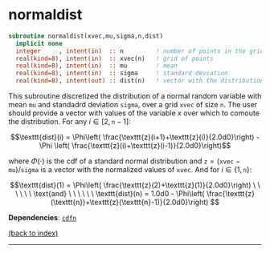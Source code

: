# normaldist

```fortran
subroutine normaldist(xvec,mu,sigma,n,dist)
  implicit none
  integer     , intent(in)  :: n         ! number of points in the grid for "x"
  real(kind=8), intent(in)  :: xvec(n)   ! grid of points
  real(kind=8), intent(in)  :: mu        ! mean
  real(kind=8), intent(in)  :: sigma     ! standard deviation
  real(kind=8), intent(out) :: dist(n)   ! vector with the distribution
```

This subroutine discretized the distribution of a normal random variable with mean ```mu``` and standadrd deviation ```sigma```, over a grid ```xvec``` of size ```n```. The user should provide a vector with values of the variable $x$ over which to comoute the distribution. For any $i\in[2,\texttt{n}-1]$:

$$\texttt{dist}(i) = \Phi\left( \frac{\texttt{z}(i+1)+\texttt{z}(i)}{2.0d0}\right) - \Phi \left( \frac{\texttt{z}(i)+\texttt{z}(i-1)}{2.0d0}\right)$$

where $\Phi(\cdot)$ is the cdf of a standard normal distribution and $\texttt{z} = (\texttt{xvec}-\texttt{mu})/\texttt{sigma}$ is a vector with the normalized values of ```xvec```. And for $i\in\{1,\texttt{n}\}$:

$$\texttt{dist}(1) = \Phi\left( \frac{\texttt{z}(2)+\texttt{z}(1)}{2.0d0}\right) \ \ \ \ \ \ \text{and} \ \ \ \ \ \ 
\texttt{dist}(n) = 1.0d0 - \Phi\left( \frac{\texttt{z}(\texttt{n})+\texttt{z}(\texttt{n}-1)}{2.0d0}\right) $$

**Dependencies**: [```cdfn```](cdfn.md)

[(back to index)](../index.md)

---